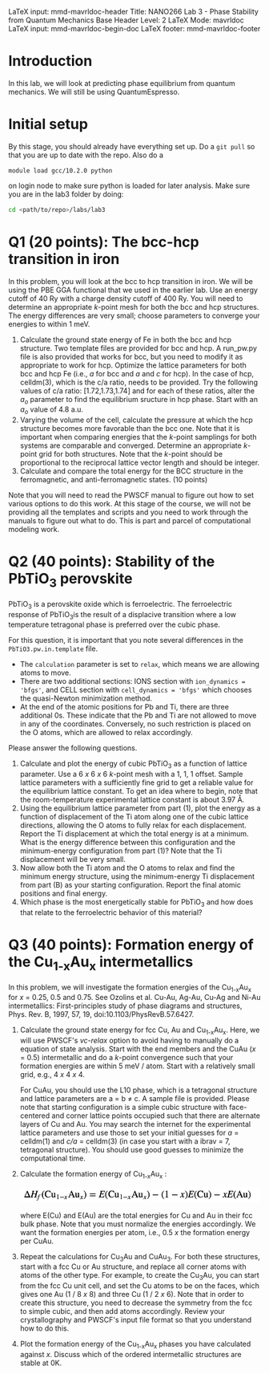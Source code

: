 LaTeX input:        mmd-mavrldoc-header
Title:              NANO266 Lab 3 - Phase Stability from Quantum Mechanics
Base Header Level:  2
LaTeX Mode:         mavrldoc
LaTeX input:        mmd-mavrldoc-begin-doc
LaTeX footer:       mmd-mavrldoc-footer


# Introduction

In this lab, we will look at predicting phase equilibrium from quantum mechanics.
We will still be using QuantumEspresso. 
# Initial setup

By this stage, you should already have everything set up.  Do a `git pull` so that you are up to date with the repo. Also do a

```
module load gcc/10.2.0 python
```
on login node to make sure python is loaded for later analysis. Make sure you are in
the lab3 folder by doing:

```bash
cd <path/to/repo>/labs/lab3
```


# Q1 (20 points): The bcc-hcp transition in iron

In this problem, you will look at the bcc to hcp transition in iron. We will be
using the PBE GGA functional that we used in the earlier lab. Use an energy
cutoff of 40 Ry with a charge density cutoff of 400 Ry. You will need to
determine an appropriate *k*-point mesh for both the bcc and hcp structures.
The energy differences are very small; choose parameters to converge your
energies to within 1 meV.

1. Calculate the ground state energy of Fe in both the bcc and hcp structure.
   Two template files are provided for bcc and hcp.  A run_pw.py file is also
   provided that works for bcc, but you need to modify it as appropriate to
   work for hcp. Optimize the lattice parameters for both bcc and hcp Fe
   (i.e., *a* for bcc and *a* and *c* for hcp). In the case of hcp, celldm(3),
   which is the c/a ratio, needs to be provided. Try the following values of
   c/a ratio: [1.72,1.73,1.74] and for each of these ratios, alter the *a<sub>o</sub>*
   parameter to find the equilibrium sructure in hcp phase. Start with an *a<sub>o</sub>* value of 4.8 a.u.
2. Varying the volume of the cell, calculate the pressure at which the hcp structure becomes more
   favorable than the bcc one. Note that it is important when comparing
   energies that the *k*-point samplings for both systems are comparable and
   converged. Determine an appropriate *k*-point grid for both structures. Note
   that the *k*-point should be proportional to the reciprocal lattice vector
   length and should be integer. 
3. Calculate and compare the total energy for the BCC structure in the
   ferromagnetic, and anti-ferromagnetic states. (10 points)

Note that you will need to read the PWSCF manual to figure out how to set
various options to do this work. At this stage of the course, we will not
be providing all the templates and scripts and you need to work through the
manuals to figure out what to do. This is part and parcel of computational
modeling work.

# Q2 (40 points): Stability of the PbTiO<sub>3</sub> perovskite

PbTiO<sub>3</sub> is a perovskite oxide which is ferroelectric. The
ferroelectric response of PbTiO<sub>3</sub>is the result of a displacive
transition where a low temperature tetragonal phase is preferred over the cubic
phase.

For this question, it is important that you note several differences in the
`PbTiO3.pw.in.template` file.

* The `calculation` parameter is set to `relax`, which means we are allowing
  atoms to move.
* There are two additional sections: IONS section with `ion_dynamics = 'bfgs'`,
   and CELL section with `cell_dynamics = 'bfgs'` which chooses the quasi-Newton
   minimization method.
* At the end of the atomic positions for Pb and Ti, there are three additional
  0s. These indicate that the Pb and Ti are not allowed to move in any of the
  coordinates. Conversely, no such restriction is placed on the O atoms, which
  are allowed to relax accordingly.

Please answer the following questions.

1. Calculate and plot the energy of cubic PbTiO<sub>3</sub> as a function of
   lattice parameter. Use a 6 *x* 6 *x* 6 *k*-point mesh with a
   1, 1, 1 offset. Sample lattice parameters with a sufficiently fine grid to
   get a reliable value for the equilibrium lattice constant. To get an idea
   where to begin, note that the room-temperature experimental lattice constant
   is about 3.97 Å.
2. Using the equilibrium lattice parameter from part (1), plot the energy as a
   function of displacement of the Ti atom along one of the cubic lattice
   directions, allowing the O atoms to fully relax for each displacement.
   Report the Ti displacement at which the total energy is at a minimum. What
   is the energy difference between this configuration and the minimum-energy
   configuration from part (1)? Note that the Ti displacement will be very
   small.
3. Now allow both the Ti atom and the O atoms to relax and find the minimum
   energy structure, using the minimum-energy Ti displacement from part (B) as
   your starting configuration. Report the final atomic positions and final
   energy.
4. Which phase is the most energetically stable for PbTiO<sub>3</sub> and how
   does that relate to the ferroelectric behavior of this material?

# Q3 (40 points): Formation energy of the Cu<sub>1-x</sub>Au<sub>x</sub> intermetallics

In this problem, we will investigate the formation energies of the
Cu<sub>1-x</sub>Au<sub>x</sub>  for *x* = 0.25, 0.5 and 0.75. See Ozolins et al.
Cu-Au, Ag-Au, Cu-Ag and Ni-Au intermetallics: First-principles study of phase
diagrams and structures, Phys. Rev. B, 1997, 57, 19,
doi:10.1103/PhysRevB.57.6427.

1. Calculate the ground state energy for fcc Cu, Au and
  Cu<sub>1-x</sub>Au<sub>x</sub>.  Here, we will use PWSCF's *vc-relax* option
   to avoid having to manually do a equation of state analysis. Start with the
   end members and the CuAu (*x* = 0.5) intermetallic and do a *k*-point
   convergence such that your formation energies are within
   5 meV / atom. Start with a relatively small grid, e.g., 4 *x* 4 *x* 4. 
   
   For CuAu, you should use the L10 phase, which is a tetragonal structure
   and lattice parameters are a = b ≠ c. A sample file is provided. Please note that starting
   configuration is a simple cubic structure with face-centered and corner lattice points
   occupied such that there are alternate layers of Cu and Au. You may
   search the internet for the experimental lattice parameters and use those to
   set your initial guesses for *a* = celldm(1) and *c/a* = celldm(3) (in case you start with a
   ibrav = 7, tetragonal structure). You should use good guesses to minimize the computational time.
2. Calculate the formation energy of Cu<sub>1-x</sub>Au<sub>x</sub>  :

	<img src="Formation energy.png">
	
   where E(Cu) and E(Au) are the total energies for Cu and Au in their fcc bulk phase. Note that you must normalize the energies accordingly. We want the formation energies per atom, i.e., 0.5 *x* the formation energy per CuAu.
3. Repeat the calculations for Cu<sub>3</sub>Au and CuAu<sub>3</sub>. For
   both these structures, start with a fcc Cu or Au structure, and replace all
   corner atoms with atoms of the other type. For example, to create
   the Cu<sub>3</sub>Au, you can start from the fcc Cu unit cell, and set
   the Cu atoms to be on the faces, which gives one Au (1 / 8 *x* 8) and
   three Cu (1 / 2 *x* 6). Note that in order to create this structure,
   you need to decrease the symmetry from the fcc to simple cubic, and then add
   atoms accordingly. Review your crystallography and PWSCF's input file format
   so that you understand how to do this.
4. Plot the formation energy of the Cu<sub>1-x</sub>Au<sub>x</sub>  phases you have
   calculated against *x*. Discuss which of the ordered intermetallic
   structures are stable at 0K.

